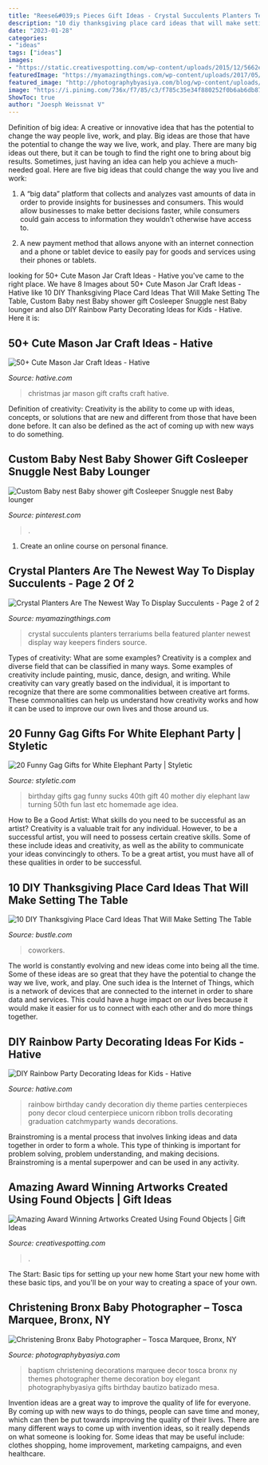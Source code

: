 ```yaml
---
title: "Reese&#039;s Pieces Gift Ideas - Crystal Succulents Planters Terrariums Bella Featured Planter Newest Display Way Keepers Finders Source"
description: "10 diy thanksgiving place card ideas that will make setting the table"
date: "2023-01-28"
categories:
- "ideas"
tags: ["ideas"]
images:
- "https://static.creativespotting.com/wp-content/uploads/2015/12/5662ef68af013.jpg"
featuredImage: "https://myamazingthings.com/wp-content/uploads/2017/05/Finders-Keepers-Featured-Product-Terrariums-by-Bella-9.jpg"
featured_image: "http://photographybyasiya.com/blog/wp-content/uploads/2012/03/Christening-Decor-002.jpg"
image: "https://i.pinimg.com/736x/f7/85/c3/f785c35e34f880252f0b6ab6db870f75.jpg"
ShowToc: true
author: "Joesph Weissnat V"
---
```



Definition of big idea: A creative or innovative idea that has the potential to change the way people live, work, and play.
Big ideas are those that have the potential to change the way we live, work, and play. There are many big ideas out there, but it can be tough to find the right one to bring about big results. Sometimes, just having an idea can help you achieve a much-needed goal. Here are five big ideas that could change the way you live and work: 
1. A “big data” platform that collects and analyzes vast amounts of data in order to provide insights for businesses and consumers. This would allow businesses to make better decisions faster, while consumers could gain access to information they wouldn’t otherwise have access to.

2. A new payment method that allows anyone with an internet connection and a phone or tablet device to easily pay for goods and services using their phones or tablets.

	

		
looking for 50+ Cute Mason Jar Craft Ideas - Hative you've came to the right place. We have 8 Images about 50+ Cute Mason Jar Craft Ideas - Hative like 10 DIY Thanksgiving Place Card Ideas That Will Make Setting The Table, Custom Baby nest Baby shower gift Cosleeper Snuggle nest Baby lounger and also DIY Rainbow Party Decorating Ideas for Kids - Hative. Here it is:
		
    
## 50+ Cute Mason Jar Craft Ideas - Hative

<img loading=lazy src="https://hative.com/wp-content/uploads/2014/02/mason-jar-crafts/christmas-food-gift-13.jpg" onerror="this.onerror=null;this.src='https://tse1.mm.bing.net/th?id=OIP.IOWvQxpGKOKAEkRgncZulQHaHa&amp;pid=15.1';" alt="50+ Cute Mason Jar Craft Ideas - Hative">

_Source: hative.com_

>christmas jar mason gift crafts craft hative. 

	

Definition of creativity:
Creativity is the ability to come up with ideas, concepts, or solutions that are new and different from those that have been done before. It can also be defined as the act of coming up with new ways to do something.

    
## Custom Baby Nest Baby Shower Gift Cosleeper Snuggle Nest Baby Lounger

<img loading=lazy src="https://i.pinimg.com/736x/f7/85/c3/f785c35e34f880252f0b6ab6db870f75.jpg" onerror="this.onerror=null;this.src='https://tse1.mm.bing.net/th?id=OIP.-iCtO0nhXmTMZXIubd6WRwHaLH&amp;pid=15.1';" alt="Custom Baby nest Baby shower gift Cosleeper Snuggle nest Baby lounger">

_Source: pinterest.com_

>. 

	

1. Create an online course on personal finance.

    
## Crystal Planters Are The Newest Way To Display Succulents - Page 2 Of 2

<img loading=lazy src="https://myamazingthings.com/wp-content/uploads/2017/05/Finders-Keepers-Featured-Product-Terrariums-by-Bella-9.jpg" onerror="this.onerror=null;this.src='https://tse1.mm.bing.net/th?id=OIP.e_aqOGAPAE0Y39BzwFYxNwHaHa&amp;pid=15.1';" alt="Crystal Planters Are The Newest Way To Display Succulents - Page 2 of 2">

_Source: myamazingthings.com_

>crystal succulents planters terrariums bella featured planter newest display way keepers finders source. 

	

Types of creativity: What are some examples?
Creativity is a complex and diverse field that can be classified in many ways. Some examples of creativity include painting, music, dance, design, and writing. While creativity can vary greatly based on the individual, it is important to recognize that there are some commonalities between creative art forms. These commonalities can help us understand how creativity works and how it can be used to improve our own lives and those around us.

    
## 20 Funny Gag Gifts For White Elephant Party | Styletic

<img loading=lazy src="https://styletic.com/wp-content/uploads/2015/11/gag-gifts/9-funny-gag-gifts.jpg" onerror="this.onerror=null;this.src='https://tse4.mm.bing.net/th?id=OIP.fn3nHOHGekHt-61gWE0DeQHaLD&amp;pid=15.1';" alt="20 Funny Gag Gifts for White Elephant Party | Styletic">

_Source: styletic.com_

>birthday gifts gag funny sucks 40th gift 40 mother diy elephant law turning 50th fun last etc homemade age idea. 

	

How to Be a Good Artist: What skills do you need to be successful as an artist?
Creativity is a valuable trait for any individual. However, to be a successful artist, you will need to possess certain creative skills. Some of these include ideas and creativity, as well as the ability to communicate your ideas convincingly to others. To be a great artist, you must have all of these qualities in order to be successful.

    
## 10 DIY Thanksgiving Place Card Ideas That Will Make Setting The Table

<img loading=lazy src="https://imgix.bustle.com/lovelace/uploads/1219/be3db620-6fd4-0133-0c51-0e34a4cc753d.png?w=614&amp;fit=max&amp;auto=format&amp;q=70" onerror="this.onerror=null;this.src='https://tse4.mm.bing.net/th?id=OIP.VOXwHp2MOpOTiHvJJSYpZAHaLD&amp;pid=15.1';" alt="10 DIY Thanksgiving Place Card Ideas That Will Make Setting The Table">

_Source: bustle.com_

>coworkers. 

	

The world is constantly evolving and new ideas come into being all the time. Some of these ideas are so great that they have the potential to change the way we live, work, and play. One such idea is the Internet of Things, which is a network of devices that are connected to the internet in order to share data and services. This could have a huge impact on our lives because it would make it easier for us to connect with each other and do more things together.

    
## DIY Rainbow Party Decorating Ideas For Kids - Hative

<img loading=lazy src="https://hative.com/wp-content/uploads/2014/11/diy-rainbow-party-decorating-ideas/4-candy-decoration.jpg" onerror="this.onerror=null;this.src='https://tse2.mm.bing.net/th?id=OIP.GfTxgQhCKywEmuWykiSTCAHaLG&amp;pid=15.1';" alt="DIY Rainbow Party Decorating Ideas for Kids - Hative">

_Source: hative.com_

>rainbow birthday candy decoration diy theme parties centerpieces pony decor cloud centerpiece unicorn ribbon trolls decorating graduation catchmyparty wands decorations. 

	

Brainstroming is a mental process that involves linking ideas and data together in order to form a whole. This type of thinking is important for problem solving, problem understanding, and making decisions. Brainstroming is a mental superpower and can be used in any activity.

    
## Amazing Award Winning Artworks Created Using Found Objects | Gift Ideas

<img loading=lazy src="https://static.creativespotting.com/wp-content/uploads/2015/12/5662ef68af013.jpg" onerror="this.onerror=null;this.src='https://tse1.mm.bing.net/th?id=OIP.VeG1U3U-wOUR9_ADh54sIAHaJ4&amp;pid=15.1';" alt="Amazing Award Winning Artworks Created Using Found Objects | Gift Ideas">

_Source: creativespotting.com_

>. 

	

The Start: Basic tips for setting up your new home
Start your new home with these basic tips, and you'll be on your way to creating a space of your own.

    
## Christening Bronx Baby Photographer – Tosca Marquee, Bronx, NY

<img loading=lazy src="http://photographybyasiya.com/blog/wp-content/uploads/2012/03/Christening-Decor-002.jpg" onerror="this.onerror=null;this.src='https://tse3.mm.bing.net/th?id=OIP.6Hojp-dL6Y4O31S6an-pSgHaHa&amp;pid=15.1';" alt="Christening Bronx Baby Photographer – Tosca Marquee, Bronx, NY">

_Source: photographybyasiya.com_

>baptism christening decorations marquee decor tosca bronx ny themes photographer theme decoration boy elegant photographybyasiya gifts birthday bautizo batizado mesa. 

	

Invention ideas are a great way to improve the quality of life for everyone. By coming up with new ways to do things, people can save time and money, which can then be put towards improving the quality of their lives. There are many different ways to come up with invention ideas, so it really depends on what someone is looking for. Some ideas that may be useful include: clothes shopping, home improvement, marketing campaigns, and even healthcare.

